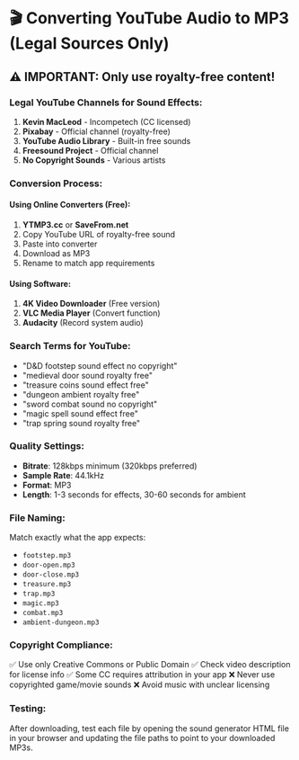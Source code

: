 # 🎬 Converting YouTube Audio to MP3 (Legal Sources Only)

## ⚠️ IMPORTANT: Only use royalty-free content!

### Legal YouTube Channels for Sound Effects:

1. **Kevin MacLeod** - Incompetech (CC licensed)
2. **Pixabay** - Official channel (royalty-free)
3. **YouTube Audio Library** - Built-in free sounds
4. **Freesound Project** - Official channel
5. **No Copyright Sounds** - Various artists

### Conversion Process:

#### Using Online Converters (Free):
1. **YTMP3.cc** or **SaveFrom.net**
2. Copy YouTube URL of royalty-free sound
3. Paste into converter
4. Download as MP3
5. Rename to match app requirements

#### Using Software:
1. **4K Video Downloader** (Free version)
2. **VLC Media Player** (Convert function)
3. **Audacity** (Record system audio)

### Search Terms for YouTube:

- "D&D footstep sound effect no copyright"
- "medieval door sound royalty free"
- "treasure coins sound effect free"
- "dungeon ambient royalty free"
- "sword combat sound no copyright"
- "magic spell sound effect free"
- "trap spring sound royalty free"

### Quality Settings:
- **Bitrate**: 128kbps minimum (320kbps preferred)
- **Sample Rate**: 44.1kHz
- **Format**: MP3
- **Length**: 1-3 seconds for effects, 30-60 seconds for ambient

### File Naming:
Match exactly what the app expects:
- `footstep.mp3`
- `door-open.mp3`
- `door-close.mp3`
- `treasure.mp3`
- `trap.mp3`
- `magic.mp3`
- `combat.mp3`
- `ambient-dungeon.mp3`

### Copyright Compliance:
✅ Use only Creative Commons or Public Domain
✅ Check video description for license info
✅ Some CC requires attribution in your app
❌ Never use copyrighted game/movie sounds
❌ Avoid music with unclear licensing

### Testing:
After downloading, test each file by opening the sound generator HTML file in your browser and updating the file paths to point to your downloaded MP3s.